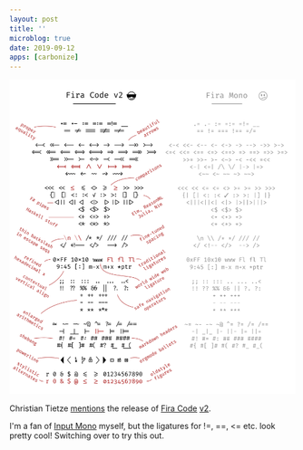 ```yaml
---
layout: post
title: ''
microblog: true
date: 2019-09-12
apps: [carbonize]
---
```


![A comparison between Fira Code v1 and v2](/assets/blog/fira-code-2.png)

Christian Tietze [mentions](https://christiantietze.de/posts/2019/09/fira-code-2/) the release of [Fira Code](https://github.com/tonsky/FiraCode) [v2](https://github.com/tonsky/FiraCode/releases/tag/2).

I'm a fan of [Input Mono](https://input.fontbureau.com) myself, but the ligatures for !=, ==, <= etc. look pretty cool! Switching over to try this out.
